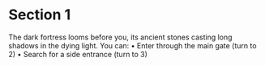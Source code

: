# Section 1

The dark fortress looms before you, its ancient stones casting long shadows
in the dying light. You can:
• Enter through the main gate (turn to 2)
• Search for a side entrance (turn to 3)